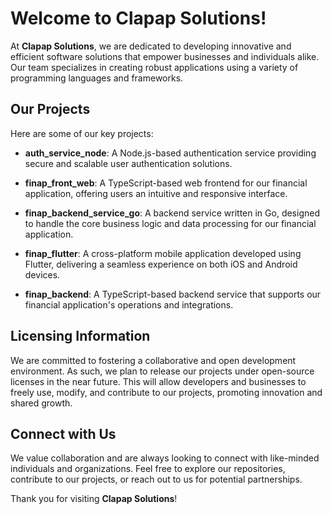 # Welcome to Clapap Solutions!

At **Clapap Solutions**, we are dedicated to developing innovative and efficient software solutions that empower businesses and individuals alike. Our team specializes in creating robust applications using a variety of programming languages and frameworks.

## Our Projects

Here are some of our key projects:

- **auth_service_node**: A Node.js-based authentication service providing secure and scalable user authentication solutions.

- **finap_front_web**: A TypeScript-based web frontend for our financial application, offering users an intuitive and responsive interface.

- **finap_backend_service_go**: A backend service written in Go, designed to handle the core business logic and data processing for our financial application.

- **finap_flutter**: A cross-platform mobile application developed using Flutter, delivering a seamless experience on both iOS and Android devices.

- **finap_backend**: A TypeScript-based backend service that supports our financial application's operations and integrations.

## Licensing Information

We are committed to fostering a collaborative and open development environment. As such, we plan to release our projects under open-source licenses in the near future. This will allow developers and businesses to freely use, modify, and contribute to our projects, promoting innovation and shared growth.

## Connect with Us

We value collaboration and are always looking to connect with like-minded individuals and organizations. Feel free to explore our repositories, contribute to our projects, or reach out to us for potential partnerships.

Thank you for visiting **Clapap Solutions**!
